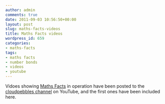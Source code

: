 ```yaml
---
author: admin
comments: true
date: 2011-09-03 10:56:50+00:00
layout: post
slug: maths-facts-videos
title: Maths Facts videos
wordpress_id: 659
categories:
- maths-facts
tags:
- maths facts
- number bonds
- videos
- youtube
---
```


Vidoes showing [Maths Facts](/apps/maths-facts/) in operation have been posted to the [cloudpebbles channel](http://www.youtube.com/user/cloudpebbles) on YouTube, and the first ones have been included here.
